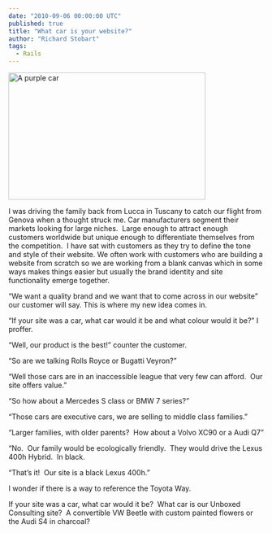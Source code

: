 ```yaml
---
date: "2010-09-06 00:00:00 UTC"
published: true
title: "What car is your website?"
author: "Richard Stobart"
tags:
  - Rails
---
```


<p><img alt="A purple car" width="388" height="250" src="/uploads/Image/iStock_000002901349XSmall.jpg" /></p>
<p>
<p>I was driving the family back from Lucca in Tuscany to catch our flight from Genova when a thought struck me. Car manufacturers segment their markets looking for large niches. &nbsp;Large enough to attract enough customers worldwide but unique enough to differentiate themselves from the competition. &nbsp;I have sat with customers as they try to define the tone and style of their website. We often work with customers who are building a website from scratch so we are working from a blank canvas which in some ways makes things easier but usually the brand identity and site functionality emerge together.&nbsp;</p>
<p>&ldquo;We want a quality brand and we want that to come across in our website&rdquo; our customer will say. This is where my new idea comes in.</p>
<p>&ldquo;If your site was a car, what car would it be and what colour would it be?&rdquo; I proffer.&nbsp;</p>
<p>&ldquo;Well, our product is the best!&rdquo; counter the customer.</p>
<p>&ldquo;So are we talking Rolls Royce or Bugatti Veyron?&rdquo;&nbsp;</p>
<p>&ldquo;Well those cars are in an inaccessible league that very few can afford. &nbsp;Our site offers value.&rdquo;</p>
<p>&ldquo;So how about a Mercedes S class or BMW 7 series?&rdquo;</p>
<p>&ldquo;Those cars are executive cars, we are selling to middle class families.&rdquo;</p>
<p>&ldquo;Larger families, with older parents? &nbsp;How about a Volvo XC90 or a Audi Q7&rdquo;</p>
<p>&ldquo;No. &nbsp;Our family would be ecologically friendly. &nbsp;They would drive the Lexus 400h Hybrid. &nbsp;In black.</p>
<p>&ldquo;That&rsquo;s it! &nbsp;Our site is a black Lexus 400h.&rdquo;</p>
<p>I wonder if there is a way to reference the Toyota Way.&nbsp;</p>
<p>If your site was a car, what car would it be? &nbsp;What car is our Unboxed Consulting site? &nbsp;A convertible VW Beetle with custom painted flowers or the Audi S4 in charcoal?</p>
</p>
